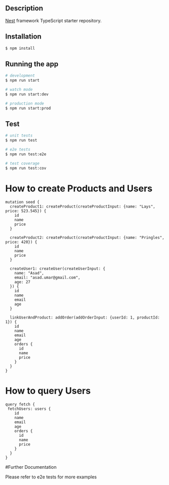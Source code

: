 ## Description

[Nest](https://github.com/nestjs/nest) framework TypeScript starter repository.

## Installation

```bash
$ npm install
```

## Running the app

```bash
# development
$ npm run start

# watch mode
$ npm run start:dev

# production mode
$ npm run start:prod
```

## Test

```bash
# unit tests
$ npm run test

# e2e tests
$ npm run test:e2e

# test coverage
$ npm run test:cov
```

# How to create Products and Users

```gql
mutation seed {
  createProduct1: createProduct(createProductInput: {name: "Lays", price: 523.545}) {
    id
    name
    price
  }
  
  createProduct2: createProduct(createProductInput: {name: "Pringles", price: 420}) {
    id
    name
    price
  }
  
  createUser1: createUser(createUserInput: {
    name: "Asad",
    email: "asad.umar@gmail.com",
    age: 27
  }) {
    id
    name
    email
    age
  }
  
  linkUserAndProduct: addOrder(addOrderInput: {userId: 1, productId: 1}) {
    id
    name
    email
    age
    orders {
      id
      name
      price
    }
  }
}
```

# How to query Users

```gql
query fetch {
 fetchUsers: users {
    id
    name
    email
    age
    orders {
      id
      name
      price
    }
  } 
}
```

#Further Documentation

Please refer to e2e tests for more examples

